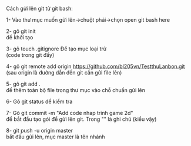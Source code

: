 Cách gửi lên git từ git bash:

1- Vào thư mục muốn gửi lên->chuột phải->chọn open git bash here

2- gõ git init                                                           
để khởi tạo

3- gõ touch .gitignore
Để tạo mục loại trừ       
(code trong git đấy)

4- gõ git remote add origin https://github.com/bl205vn/TestthuLanbon.git 
(sau origin là đường dẫn đến git cần gửi file lên)

5- gõ git add .                                                          
để thêm toàn bộ file trong thư mục vào chỗ chuẩn gửi lên

6- Gõ git status 
để kiểm tra

7- Gõ git commit -m "Add code nhap trinh game 2d"                        
để bắt đầu tạo gói để gửi lên git. Trong "" là ghi chú (kiểu vậy)

8- git push -u origin master                                             
bắt đầu gửi lên, mục master là tên nhánh

